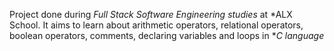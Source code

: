 Project done during *Full Stack Software Engineering studies* at *ALX School. It aims to learn about arithmetic operators, relational operators, boolean operators, comments, declaring variables and loops in **C language*
